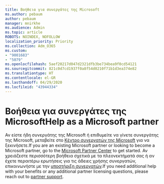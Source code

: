 ```yaml
---
title: Βοήθεια για συνεργάτες της Microsoft
ms.author: pebaum
author: pebaum
manager: mnirkhe
ms.audience: Admin
ms.topic: article
ROBOTS: NOINDEX, NOFOLLOW
localization_priority: Priority
ms.collection: Adm_O365
ms.custom:
- "9001683"
- "5079"
ms.openlocfilehash: 5aef20217d047d2321dfb3be734bea9f0cd54121
ms.sourcegitcommit: 821c0d7cd1937f0a8f54d0210f71b1d3ea374e82
ms.translationtype: HT
ms.contentlocale: el-GR
ms.lasthandoff: 04/29/2020
ms.locfileid: "43944334"
---
```

# <a name="help-as-a-microsoft-partner"></a><span data-ttu-id="ee359-102">Βοήθεια για συνεργάτες της Microsoft</span><span class="sxs-lookup"><span data-stu-id="ee359-102">Help as a Microsoft partner</span></span>

<span data-ttu-id="ee359-103">Αν είστε ήδη συνεργάτης της Microsoft ή επιθυμείτε να γίνετε συνεργάτης της Microsoft, μεταβείτε στο [Κέντρο συνεργατών της Microsoft](https://support.microsoft.com/help/4499930/partner-center-overview) για να ξεκινήσετε.</span><span class="sxs-lookup"><span data-stu-id="ee359-103">If you are an existing Microsoft partner or looking to become a Microsoft partner, go to the [Microsoft Partner Center](https://support.microsoft.com/help/4499930/partner-center-overview) to get started.</span></span> <span data-ttu-id="ee359-104">Αν χρειάζεστε περισσότερη βοήθεια σχετικά με τα πλεονεκτήματά σας ή αν έχετε περαιτέρω ερωτήσεις για τις άδειες χρήσης συνεργατών, επικοινωνήστε με την [υποστήριξη συνεργατών](https://aka.ms/partnersupport).</span><span class="sxs-lookup"><span data-stu-id="ee359-104">If you need additional help with your benefits or any additional partner licensing questions, please reach out to [partner support](https://aka.ms/partnersupport).</span></span>
